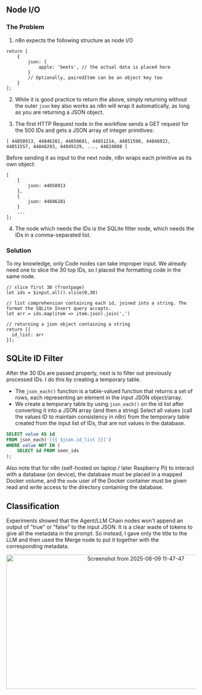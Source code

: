## Node I/O

### The Problem

1. n8n expects the following structure as node I/O

```JS
return [
	{
		json: {
			apple: 'beets', // the actual data is placed here
		}
		// Optionally, pairedItem can be an object key too
	}
];
```

2. While it is good practice to return the above, simply returning without the outer `json` key also works as n8n will wrap it automatically, as long as you are returning a JSON object.


3. The first HTTP Request node in the workflow sends a GET request for the 500 IDs and gets a JSON array of integer primitives:

```
[ 44850913, 44846281, 44850681, 44851214, 44851590, 44846922, 44851557, 44848293, 44849129, ..., 44824088 ]
```

Before sending it as input to the next node, n8n wraps each primitive as its own object:

```JS
[
	{
		json: 44850913
	},
	{
		json: 44846281
	}
	...
];
```

4. The node which needs the IDs is the SQLite filter node, which needs the IDs in a comma-separated list.

### Solution

To my knowledge, only Code nodes can take improper input. We already need one to slice the 30 top IDs, so I placed the formatting code in the same node.

```JS
// slice first 30 (frontpage)
let ids = $input.all().slice(0,30)

// list comprehension containing each id, joined into a string. The format the SQLite Insert query accepts. 
let arr = ids.map(item => item.json).join(',')

// returning a json object containing a string
return [{
  id_list: arr
}];
```

## SQLite ID Filter
After the 30 IDs are passed properly, next is to filter out previously processed IDs. I do this by creating a temporary table. 
- The `json_each()` function is a table-valued function that returns a set of rows, each representing an element in the input JSON object/array.
- We create a temporary table by using `json_each()` on the id list after converting it into a JSON array (and then a string)
Select all values (call the values ID to maintain consistency in n8n) from the temporary table created from the input list of IDs, that are not values in the database.

```SQL
SELECT value AS id
FROM json_each('[{{ $json.id_list }}]')
WHERE value NOT IN (
    SELECT id FROM seen_ids
);
```

Also note that for n8n (self-hosted on laptop / later Raspberry Pi) to interact with a database (on device), the database must be placed in a mapped Docker volume, and the `node` user of the Docker container must be given read and write access to the directory containing the database.

## Classification
Experiments showed that the Agent/LLM Chain nodes won't append an output of "true" or "false" to the input JSON. It is a clear waste of tokens to give all the metadata in the prompt. So instead, I gave only the title to the LLM and then used the Merge node to put it together with the corresponding metadata.

<p align=center>
<img width="673" height="357" alt="Screenshot from 2025-08-09 11-47-47" src="https://github.com/user-attachments/assets/18e46ba7-0744-4a3f-b5c0-1a41f0b2bc52" />
</p>
